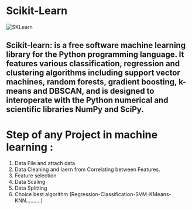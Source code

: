 # Scikit-Learn

![SKLearn](https://user-images.githubusercontent.com/43557035/95685305-478a3680-0bf7-11eb-8a4d-c63104eb2935.jpg)

## Scikit-learn: is a free software machine learning library for the Python programming language. It features various classification, regression and clustering algorithms including support vector machines, random forests, gradient boosting, k-means and DBSCAN, and is designed to interoperate with the Python numerical and scientific libraries NumPy and SciPy.

# Step of any Project in machine learning :

1. Data File and attach data
2.   Data Cleaning and laern from Correlating between Features.
3.   Feature selection
4.   Data Scaling
5.   Data Splitting
6.   Choice best algorithm (Regression-Classification-SVM-KMeans-KNN..........)
